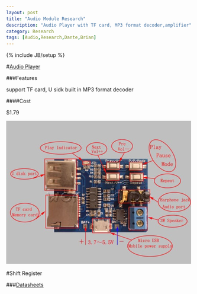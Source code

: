 ```yaml
---
layout: post
title: "Audio Module Research"
description: "Audio Player with TF card, MP3 format decoder,amplifier"
category: Research
tags: [Audio,Research,Dante,Brian]
---
```

{% include JB/setup %}

#[Audio Player](http://www.ebay.com/itm/TF-card-U-disk-MP3-Format-decoder-board-module-amplifier-decoding-audio-Player-/331509915652?hash=item4d2f87e004)


###Features

support TF card, U sidk
built in MP3 format decoder

####Cost

$1.79

<img src="\assets\AudioPlayer.jpg">

#Shift Register

###[Datasheets](https://www.sparkfun.com/datasheets/IC/SN74HC595.pdf)